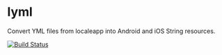 lyml
====

Convert YML files from localeapp into Android and iOS String resources.

[![Build Status](https://travis-ci.org/bhurling/lyml.svg?branch=master)](https://travis-ci.org/bhurling/lyml)

